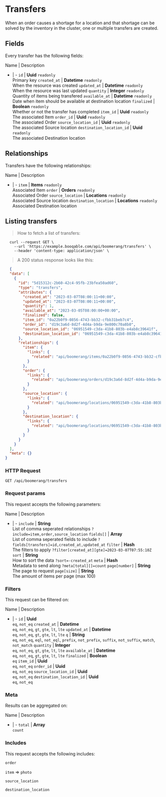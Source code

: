 # Transfers

When an order causes a shortage for a location and that shortage can be solved by the inventory in the cluster, one or multiple transfers are created.

## Fields
Every transfer has the following fields:

Name | Description
- | -
`id` | **Uuid** `readonly`<br>Primary key
`created_at` | **Datetime** `readonly`<br>When the resource was created
`updated_at` | **Datetime** `readonly`<br>When the resource was last updated
`quantity` | **Integer** `readonly`<br>Quantity of items being transfered
`available_at` | **Datetime** `readonly`<br>Date when item should be available at destination location
`finalized` | **Boolean** `readonly`<br>Whether or not the transfer has completed
`item_id` | **Uuid** `readonly`<br>The associated Item
`order_id` | **Uuid** `readonly`<br>The associated Order
`source_location_id` | **Uuid** `readonly`<br>The associated Source location
`destination_location_id` | **Uuid** `readonly`<br>The associated Destination location


## Relationships
Transfers have the following relationships:

Name | Description
- | -
`item` | **Items** `readonly`<br>Associated Item
`order` | **Orders** `readonly`<br>Associated Order
`source_location` | **Locations** `readonly`<br>Associated Source location
`destination_location` | **Locations** `readonly`<br>Associated Destination location


## Listing transfers



> How to fetch a list of transfers:

```shell
  curl --request GET \
    --url 'https://example.booqable.com/api/boomerang/transfers' \
    --header 'content-type: application/json' \
```

> A 200 status response looks like this:

```json
  {
  "data": [
    {
      "id": "5d15312c-2b60-42c4-95fb-23bfea50ad60",
      "type": "transfers",
      "attributes": {
        "created_at": "2023-03-07T08:00:11+00:00",
        "updated_at": "2023-03-07T08:00:11+00:00",
        "quantity": 1,
        "available_at": "2023-03-05T08:00:00+00:00",
        "finalized": false,
        "item_id": "0a22b0f9-0856-4743-bb32-cfbb31beb7c4",
        "order_id": "d19c3a6d-8d2f-4d4a-b9da-9e800c70a8b0",
        "source_location_id": "06951549-c3da-41b8-803b-e4ab8c39641f",
        "destination_location_id": "06951549-c3da-41b8-803b-e4ab8c39641f"
      },
      "relationships": {
        "item": {
          "links": {
            "related": "api/boomerang/items/0a22b0f9-0856-4743-bb32-cfbb31beb7c4"
          }
        },
        "order": {
          "links": {
            "related": "api/boomerang/orders/d19c3a6d-8d2f-4d4a-b9da-9e800c70a8b0"
          }
        },
        "source_location": {
          "links": {
            "related": "api/boomerang/locations/06951549-c3da-41b8-803b-e4ab8c39641f"
          }
        },
        "destination_location": {
          "links": {
            "related": "api/boomerang/locations/06951549-c3da-41b8-803b-e4ab8c39641f"
          }
        }
      }
    }
  ],
  "meta": {}
}
```

### HTTP Request

`GET /api/boomerang/transfers`

### Request params

This request accepts the following parameters:

Name | Description
- | -
`include` | **String** <br>List of comma seperated relationships `?include=item,order,source_location`
`fields[]` | **Array** <br>List of comma seperated fields to include `?fields[transfers]=id,created_at,updated_at`
`filter` | **Hash** <br>The filters to apply `?filter[created_at][gte]=2023-03-07T07:55:10Z`
`sort` | **String** <br>How to sort the data `?sort=-created_at`
`meta` | **Hash** <br>Metadata to send along `?meta[total][]=count`
`page[number]` | **String** <br>The page to request
`page[size]` | **String** <br>The amount of items per page (max 100)


### Filters

This request can be filtered on:

Name | Description
- | -
`id` | **Uuid** <br>`eq`, `not_eq`
`created_at` | **Datetime** <br>`eq`, `not_eq`, `gt`, `gte`, `lt`, `lte`
`updated_at` | **Datetime** <br>`eq`, `not_eq`, `gt`, `gte`, `lt`, `lte`
`q` | **String** <br>`eq`, `not_eq`, `eql`, `not_eql`, `prefix`, `not_prefix`, `suffix`, `not_suffix`, `match`, `not_match`
`quantity` | **Integer** <br>`eq`, `not_eq`, `gt`, `gte`, `lt`, `lte`
`available_at` | **Datetime** <br>`eq`, `not_eq`, `gt`, `gte`, `lt`, `lte`
`finalized` | **Boolean** <br>`eq`
`item_id` | **Uuid** <br>`eq`, `not_eq`
`order_id` | **Uuid** <br>`eq`, `not_eq`
`source_location_id` | **Uuid** <br>`eq`, `not_eq`
`destination_location_id` | **Uuid** <br>`eq`, `not_eq`


### Meta

Results can be aggregated on:

Name | Description
- | -
`total` | **Array** <br>`count`


### Includes

This request accepts the following includes:

`order`


`item` => 
`photo`




`source_location`


`destination_location`





